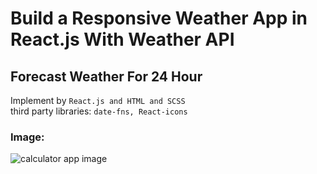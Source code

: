 # Build a Responsive Weather App in React.js With Weather API
## Forecast Weather For 24 Hour
Implement by `React.js and HTML and SCSS`<br/>
third party libraries: `date-fns, React-icons`

### Image:

![calculator app image](https://i.ibb.co/JmdZ8fy/Desktop-1.jpg)